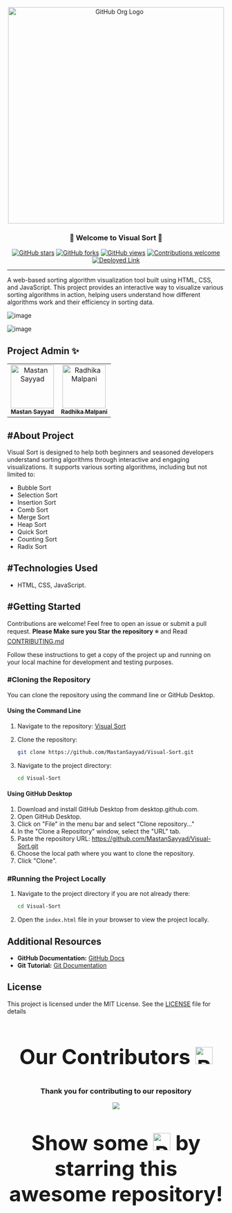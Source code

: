 
<div align="center">
  <img src="https://github.com/user-attachments/assets/25de73fa-a9b3-48cc-b1c4-8d54d4f60d4f" alt="GitHub Org Logo" width="500" />

### 🌟 Welcome to Visual Sort 🌟

[![GitHub stars](https://img.shields.io/github/stars/MastanSayyad/Visual-Sort?style=social)](https://github.com/MastanSayyad/Visual-Sort/stargazers)   [![GitHub forks](https://img.shields.io/github/forks/MastanSayyad/Visual-Sort?style=social)](https://github.com/MastanSayyad/Visual-Sort/network/members)  [![GitHub views](https://komarev.com/ghpvc/?username=MastanSayyad&repo=Visual-Sort&color=blue)](https://github.com/MastanSayyad/Visual-Sort)   [![Contributions welcome](https://img.shields.io/badge/contributions-welcome-brightgreen.svg?style=flat)](https://github.com/MastanSayyad/Visual-Sort/issues)  [![Deployed Link](https://img.shields.io/badge/Deployed%20on-Vercel-blue?style=flat&logo=vercel)](https://visual-sort-pink.vercel.app/)

</div>

---

A web-based sorting algorithm visualization tool built using HTML, CSS, and JavaScript. This project provides an interactive way to visualize various sorting algorithms in action, helping users understand how different algorithms work and their efficiency in sorting data.

![image](https://github.com/user-attachments/assets/3c613e72-1a56-4922-a39b-9e40d73adead)

![image](https://github.com/user-attachments/assets/f6ffbeae-6a48-4e49-8b3c-a480de4eff7e)


##  Project Admin ✨

<table align="center">
  <tr>
<td align="center"><a href="https://github.com/MastanSayyad"><img src="https://avatars.githubusercontent.com/u/101971980?v=4" width="100px;" alt="Mastan Sayyad"/><br /><sub><b>Mastan Sayyad</b></sub></a></td>
<td align="center"><a href="https://github.com/RadhikaMalpani1702"><img src="https://avatars.githubusercontent.com/u/163530398?v=4" width="100px;" alt="Radhika Malpani"/><br /><sub><b>Radhika Malpani</b></sub></a></td>
 </tr>
</table>

## #About Project

Visual Sort is designed to help both beginners and seasoned developers understand sorting algorithms through interactive and engaging visualizations. It supports various sorting algorithms, including but not limited to:

- Bubble Sort
- Selection Sort
- Insertion Sort
- Comb Sort
-  Merge Sort
-  Heap Sort
-  Quick Sort
-  Counting Sort
-  Radix Sort

## #Technologies Used

- HTML, CSS, JavaScript.

## #Getting Started

Contributions are welcome! Feel free to open an issue or submit a pull request. 
**Please Make sure you Star the repository ⭐** and Read [CONTRIBUTING.md](https://github.com/MastanSayyad/Visual-Sort/blob/main/CONTRIBUTING.md)


Follow these instructions to get a copy of the project up and running on your local machine for development and testing purposes.

### #Cloning the Repository

You can clone the repository using the command line or GitHub Desktop.

#### Using the Command Line

1. Navigate to the repository: [Visual Sort](https://github.com/MastanSayyad/Visual-Sort)
2. Clone the repository:

   ```bash
   git clone https://github.com/MastanSayyad/Visual-Sort.git
   ```
3. Navigate to the project directory:
   ```bash
   cd Visual-Sort
   ```

#### Using GitHub Desktop
1. Download and install GitHub Desktop from desktop.github.com.
2. Open GitHub Desktop.
3. Click on "File" in the menu bar and select "Clone repository..."
4. In the "Clone a Repository" window, select the "URL" tab.
5. Paste the repository URL: https://github.com/MastanSayyad/Visual-Sort.git
6. Choose the local path where you want to clone the repository.
7. Click "Clone".


### #Running the Project Locally
1. Navigate to the project directory if you are not already there:

   ```bash
   cd Visual-Sort
    ```
2. Open the `index.html` file in your browser to view the project locally.



## Additional Resources

- **GitHub Documentation:** [GitHub Docs](https://docs.github.com/)
- **Git Tutorial:** [Git Documentation](https://git-scm.com/doc)

## License
This project is licensed under the MIT License. See the [LICENSE](https://github.com/MastanSayyad/Visual-Sort/blob/main/LICENSE) file for details



<div align="center">
  <h2 style="font-size:3rem;">Our Contributors <img src="https://raw.githubusercontent.com/Tarikul-Islam-Anik/Animated-Fluent-Emojis/master/Emojis/Smilies/Red%20Heart.png" alt="Red Heart" width="40" height="40" /></h2>
  <h3>Thank you for contributing to our repository</h3>

  <a href="https://github.com/MastanSayyad/Visual-Sort/graphs/contributors">
    <img src="https://contributors-img.web.app/image?repo=MastanSayyad/Visual-Sort"/>
  </a>

  <p style="font-family:var(--ff-philosopher);font-size:3rem;"><b>Show some <img src="https://raw.githubusercontent.com/Tarikul-Islam-Anik/Animated-Fluent-Emojis/master/Emojis/Smilies/Red%20Heart.png" alt="Red Heart" width="40" height="40" /> by starring this awesome repository!</b></p>
</div>



